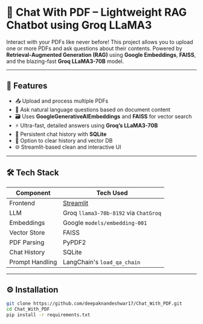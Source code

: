# 📄 Chat With PDF – Lightweight RAG Chatbot using Groq LLaMA3

Interact with your PDFs like never before! This project allows you to upload one or more PDFs and ask questions about their contents. Powered by **Retrieval-Augmented Generation (RAG)** using **Google Embeddings**, **FAISS**, and the blazing-fast **Groq LLaMA3-70B** model.

---

## 🚀 Features

- 📤 Upload and process multiple PDFs
- 🧠 Ask natural language questions based on document content
- 🗃️ Uses **GoogleGenerativeAIEmbeddings** and **FAISS** for vector search
- ⚡ Ultra-fast, detailed answers using **Groq’s LLaMA3-70B**
- 💬 Persistent chat history with **SQLite**
- 🧹 Option to clear history and vector DB
- 🌐 Streamlit-based clean and interactive UI

---

## 🛠️ Tech Stack

| Component         | Tech Used                              |
|------------------|-----------------------------------------|
| Frontend         | [Streamlit](https://streamlit.io)       |
| LLM               | Groq `llama3-70b-8192` via `ChatGroq`   |
| Embeddings       | Google `models/embedding-001`           |
| Vector Store     | FAISS                                   |
| PDF Parsing      | PyPDF2                                  |
| Chat History     | SQLite                                  |
| Prompt Handling  | LangChain's `load_qa_chain`             |

---


## ⚙️ Installation

```bash
git clone https://github.com/deepaknandeshwar17/Chat_With_PDF.git
cd Chat_With_PDF
pip install -r requirements.txt
